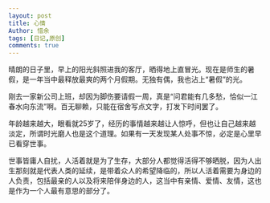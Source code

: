 ```yaml
---
layout: post
title: 心情
Author: 惜余
tags: [日记,原创]
comments: true
---
```


<div>
<p>晴朗的日子里，早上的阳光斜照进我的客厅，晒得地上直冒光。现在是师生的暑假，是一年当中最释放最爽的两个月假期。无独有偶，我也沾上“暑假”的光。</p>
<p>刚去一家新公司上班，却因为脚伤要请假一周，真是“问君能有几多愁，恰似一江春水向东流”啊。百无聊赖，只能在宿舍写点文字，打发下时间罢了。</p>
<p>年龄越来越大，眼看就25岁了，经历的事情越来越让人惊呼，但也让自己越来越淡定，所谓时光磨人也是这个道理。如果有一天发现某人处事不惊，必定是心里早已看穿世事。</p>
<p>世事皆庸人自扰，人活着就是为了生存，大部分人都觉得活得不够晒脱，因为人出生那刻就是代表人类的延续，是带着众人的希望降临的，所以人活着需要为身边的人负责，包括最亲的人以及将来陪伴身边的人，这当中有亲情、爱情、友情，这也是作为一个人最有意思的部分了。</p>
</div>
